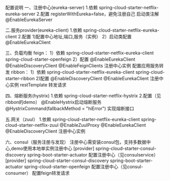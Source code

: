 配置说明
一、注册中心(eureka-server)
1.依赖
  spring-cloud-starter-netflix-eureka-server 
2.配置
  registerWithEureka=false，避免注册自己
  启动类注解@EnableEurekaServer
  
二.服务provider(eureka-client)
1.依赖
    spring-cloud-starter-netflix-eureka-client
2.配置
    1)配置中心地址,端口,服务（实例）
    2）启动类配置@EnableEurekaClient
    
三、负载均衡
feign：
1）依赖
    spring-cloud-starter-netflix-eureka-client
    spring-cloud-starter-openfeign
2）配置
    @EnableEurekaClient
    @EnableDiscoveryClient
    @EnableFeignClients
    注册中心实例
    配置应用服务转发
ribbon：
1）依赖
    spring-cloud-starter-netflix-eureka-client
    spring-cloud-starter-ribbon
2)配置
    @EnableDiscoveryClient
    @EnableEurekaClient
    注册中心实例
    restTemplate 转发请求
    
四、熔断服务(hystrix)
1.依赖
    spring-cloud-starter-netflix-hystrix
2.配置（见ribbon的demo）
    @EnableHystrix启动熔断服务
    @HystrixCommand(fallbackMethod = "hiError") 实现熔断接口
    
五.网关（zuul）
1.依赖
    spring-cloud-starter-netflix-eureka-client
    spring-cloud-starter-netflix-zuul
    @EnableZuulProxy
    @EnableEurekaClient
    @EnableDiscoveryClient
    注册中心实例
    
六、consul（服务注册与发现）
    注册中心需安装consul包，支持多数据中心,demo使用本地单实例注册中心
    [provider]
    spring-cloud-starter-consul-discovery
    spring-boot-starter-actuator
    配置注册中心（见consulservice）
    [provider]
    spring-cloud-starter-consul-discovery
    spring-boot-starter-actuator
    spring-cloud-starter-openfeign
    配置注册中心（见consul-consumer）
    配置feign转发请求
        
    

